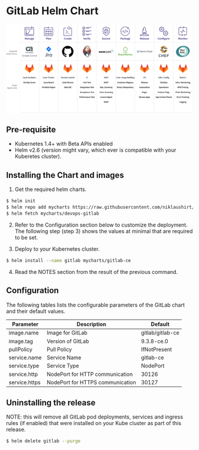 # GitLab Helm Chart

![GL_MAP](https://github.com/niklaushirt/charts/blob/master/helm/charts/icons/gitlab_bp.png)



## Pre-requisite

- Kubernetes 1.4+ with Beta APIs enabled
- Helm v2.6  (version might vary, which ever is compatible with your Kuberetes cluster).

## Installing the Chart and images

1. Get the required helm charts.

  ```sh
  $ helm init
  $ helm repo add mycharts https://raw.githubusercontent.com/niklaushirt/charts/master/helm/charts/repo/stable/
  $ helm fetch mycharts/devops-gitlab
  ```

2. Refer to the Configuration section below to customize the deployment. The following step (step 3) shows the values at minimal that are required to be set.

3. Deploy to your Kubernetes cluster.

  ```sh
  $ helm install --name gitlab mycharts/gitlab-ce

  ```

4. Read the NOTES section from the result of the previous command.

## Configuration

The following tables lists the configurable parameters of the GitLab chart and their default values.

Parameter                     | Description                                                                                        |  Default
----------------------------- | ---------------------------------------------------------------------------------------------------| ---------------------
image.name | Image for GitLab | gitlab/gitlab-ce    
image.tag | Version of GitLab | 9.3.8-ce.0                                                                                                             
pullPolicy                    | Pull Policy | IfNotPresent
service.name                   | Service Name | gitlab-ce
service.type                    | Service Type | NodePort
service.http                    | NodePort for HTTP communication | 30126
service.https                    | NodePort for HTTPS communication | 30127

## Uninstalling the release

NOTE: this will remove all GitLab pod deployments, services and ingress rules (if enabled) that were installed on your Kube cluster as part of this release.

```sh
$ helm delete gitlab --purge
```

